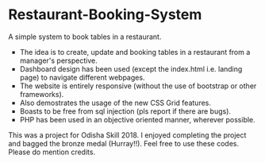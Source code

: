# Restaurant-Booking-System
A simple system to book tables in a restaurant.
<ul type="square">
<li> The idea is to create, update and booking tables in a restaurant from a manager's perspective. </li>
<li> Dashboard design has been used (except the index.html i.e. landing page) to navigate different webpages. </li>
<li> The website is entirely responsive (without the use of bootstrap or other frameworks). </li>
<li> Also demostrates the usage of the new CSS Grid features. </li>
<li> Boasts to be free from sql injection (pls report if there are bugs).</li>
<li> PHP has been used in an objective oriented manner, wherever possible. </li>
</ul>

<span align="justify"> This was a project for Odisha Skill 2018. I enjoyed completing the project and bagged the bronze medal (Hurray!!). Feel free to use these codes. Please do mention credits. </span>
